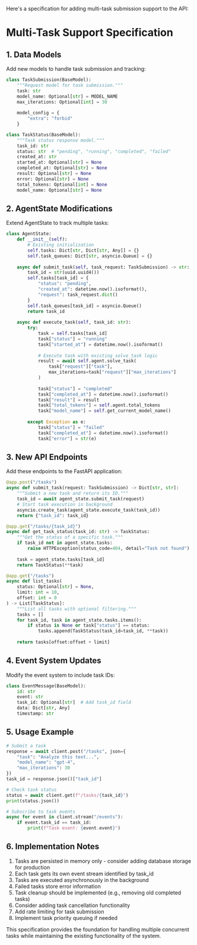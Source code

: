 Here's a specification for adding multi-task submission support to the API:

# Multi-Task Support Specification

## 1. Data Models

Add new models to handle task submission and tracking:

```python
class TaskSubmission(BaseModel):
    """Request model for task submission."""
    task: str
    model_name: Optional[str] = MODEL_NAME
    max_iterations: Optional[int] = 30
    
    model_config = {
        "extra": "forbid"
    }

class TaskStatus(BaseModel):
    """Task status response model."""
    task_id: str
    status: str  # "pending", "running", "completed", "failed"
    created_at: str
    started_at: Optional[str] = None
    completed_at: Optional[str] = None
    result: Optional[str] = None
    error: Optional[str] = None
    total_tokens: Optional[int] = None
    model_name: Optional[str] = None
```

## 2. AgentState Modifications

Extend AgentState to track multiple tasks:

```python
class AgentState:
    def __init__(self):
        # Existing initialization
        self.tasks: Dict[str, Dict[str, Any]] = {}
        self.task_queues: Dict[str, asyncio.Queue] = {}
        
    async def submit_task(self, task_request: TaskSubmission) -> str:
        task_id = str(uuid.uuid4())
        self.tasks[task_id] = {
            "status": "pending",
            "created_at": datetime.now().isoformat(),
            "request": task_request.dict()
        }
        self.task_queues[task_id] = asyncio.Queue()
        return task_id
        
    async def execute_task(self, task_id: str):
        try:
            task = self.tasks[task_id]
            task["status"] = "running"
            task["started_at"] = datetime.now().isoformat()
            
            # Execute task with existing solve_task logic
            result = await self.agent.solve_task(
                task["request"]["task"],
                max_iterations=task["request"]["max_iterations"]
            )
            
            task["status"] = "completed"
            task["completed_at"] = datetime.now().isoformat()
            task["result"] = result
            task["total_tokens"] = self.agent.total_tokens
            task["model_name"] = self.get_current_model_name()
            
        except Exception as e:
            task["status"] = "failed"
            task["completed_at"] = datetime.now().isoformat()
            task["error"] = str(e)
```

## 3. New API Endpoints

Add these endpoints to the FastAPI application:

```python
@app.post("/tasks")
async def submit_task(request: TaskSubmission) -> Dict[str, str]:
    """Submit a new task and return its ID."""
    task_id = await agent_state.submit_task(request)
    # Start task execution in background
    asyncio.create_task(agent_state.execute_task(task_id))
    return {"task_id": task_id}

@app.get("/tasks/{task_id}")
async def get_task_status(task_id: str) -> TaskStatus:
    """Get the status of a specific task."""
    if task_id not in agent_state.tasks:
        raise HTTPException(status_code=404, detail="Task not found")
    
    task = agent_state.tasks[task_id]
    return TaskStatus(**task)

@app.get("/tasks")
async def list_tasks(
    status: Optional[str] = None,
    limit: int = 10,
    offset: int = 0
) -> List[TaskStatus]:
    """List all tasks with optional filtering."""
    tasks = []
    for task_id, task in agent_state.tasks.items():
        if status is None or task["status"] == status:
            tasks.append(TaskStatus(task_id=task_id, **task))
    
    return tasks[offset:offset + limit]
```

## 4. Event System Updates

Modify the event system to include task IDs:

```python
class EventMessage(BaseModel):
    id: str
    event: str
    task_id: Optional[str]  # Add task_id field
    data: Dict[str, Any]
    timestamp: str
```

## 5. Usage Example

```python
# Submit a task
response = await client.post("/tasks", json={
    "task": "Analyze this text...",
    "model_name": "gpt-4",
    "max_iterations": 30
})
task_id = response.json()["task_id"]

# Check task status
status = await client.get(f"/tasks/{task_id}")
print(status.json())

# Subscribe to task events
async for event in client.stream("/events"):
    if event.task_id == task_id:
        print(f"Task event: {event.event}")
```

## 6. Implementation Notes

1. Tasks are persisted in memory only - consider adding database storage for production
2. Each task gets its own event stream identified by task_id
3. Tasks are executed asynchronously in the background
4. Failed tasks store error information
5. Task cleanup should be implemented (e.g., removing old completed tasks)
6. Consider adding task cancellation functionality
7. Add rate limiting for task submission
8. Implement task priority queuing if needed

This specification provides the foundation for handling multiple concurrent tasks while maintaining the existing functionality of the system.